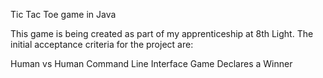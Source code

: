 Tic Tac Toe game in Java

This game is being created as part of my apprenticeship at 8th Light. The initial acceptance criteria for the project are:

Human vs Human
Command Line Interface
Game Declares a Winner